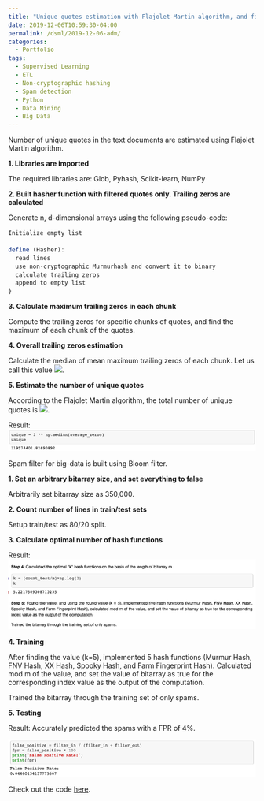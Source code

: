 ```yaml
---
title: "Unique quotes estimation with Flajolet-Martin algorithm, and filtering spams with Bloom Filter"
date: 2019-12-06T10:59:30-04:00
permalink: /dsml/2019-12-06-adm/
categories:
  - Portfolio
tags:
  - Supervised Learning
  - ETL
  - Non-cryptographic hashing
  - Spam detection
  - Python
  - Data Mining
  - Big Data
---
```

Number of unique quotes in the text documents are estimated using Flajolet Martin algorithm.

**1. Libraries are imported**

The required libraries are: Glob, Pyhash, Scikit-learn, NumPy

**2. Built hasher function with filtered quotes only. Trailing zeros are calculated**

Generate n, d-dimensional arrays using the following pseudo-code:

```javascript
Initialize empty list

define (Hasher):
  read lines
  use non-cryptographic Murmurhash and convert it to binary
  calculate trailing zeros
  append to empty list
}
```

**3. Calculate maximum trailing zeros in each chunk**

Compute the trailing zeros for specific chunks of quotes, and find the maximum of each chunk of the quotes.

**4. Overall trailing zeros estimation**

Calculate the median of mean maximum trailing zeros of each chunk. Let us call this value <img src="https://latex.codecogs.com/gif.latex?'M'"/>.

**5. Estimate the number of unique quotes**

According to the Flajolet Martin algorithm, the total number of unique quotes is <img src="https://latex.codecogs.com/gif.latex?2^{M}"/>.

Result: <img src="/assets/images/advanced-data-mining/trailing-zeros.png?raw=true"/>

Spam filter for big-data is built using Bloom filter.

**1. Set an arbitrary bitarray size, and set everything to false**

Arbitrarily set bitarray size as 350,000.

**2. Count number of lines in train/test sets**

Setup train/test as 80/20 split.

**3. Calculate optimal number of hash functions**

Result: <img src="/assets/images/advanced-data-mining/HW4.png?raw=true"/>

**4. Training**

After finding the value (k=5), implemented 5 hash functions (Murmur Hash, FNV Hash, XX Hash, Spooky Hash, and Farm Fingerprint Hash). Calculated mod m of the value, and set the value of bitarray as true for the corresponding index value as the output of the computation.

Trained the bitarray through the training set of only spams.

**5. Testing**

Result: Accurately predicted the spams with a FPR of 4%. 

<img src="/assets/images/advanced-data-mining/false-positive.png?raw=true"/>

Check out the code [here](https://github.com/Advaitiyer/advanced-data-mining/tree/master/HW4).

